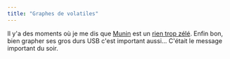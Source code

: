 ```yaml
---
title: "Graphes de volatiles"
---
```


Il y'a des moments où je me dis que [Munin](http://munin.projects.linpro.no/)
est un [rien trop zélé](http://static.cyprio.net/wtf/old_pics/framboise.graph.png). Enfin
bon, bien grapher ses gros durs USB c'est important aussi... C'était le
message important du soir.

